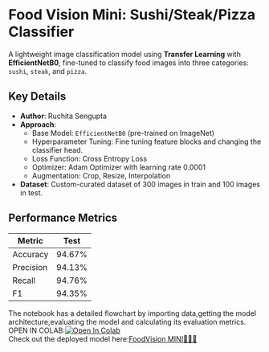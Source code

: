# Food Vision Mini: Sushi/Steak/Pizza Classifier

A lightweight image classification model using **Transfer Learning** with **EfficientNetB0**, fine-tuned to classify food images into three categories: `sushi`, `steak`, and `pizza`.

## Key Details
- **Author**: Ruchita Sengupta  
- **Approach**:  
  - Base Model: `EfficientNetB0` (pre-trained on ImageNet)  
  - Hyperparameter Tuning: Fine tuning feature blocks and changing the classifier head.
  - Loss Function: Cross Entropy Loss
  - Optimizer: Adam Optimizer with learning rate 0.0001
  - Augmentation: Crop, Resize, Interpolation
- **Dataset**: Custom-curated dataset of 300 images in train and 100 images in test.  

## Performance Metrics
| Metric          | Test |
|-----------------|----------|
| Accuracy        | 94.67%   |
| Precision       | 94.13%    | 
| Recall          | 94.76%    |
| F1              | 94.35%    |



The notebook has a detailed flowchart by importing data,getting the model architecture,evaluating the model and calculating its evaluation metrics.  
OPEN IN COLAB:[![Open In Colab](https://colab.research.google.com/assets/colab-badge.svg)](https://colab.research.google.com/drive/1NqkjLkG7n9DknK5hgw19EAmHemH6A1bK?usp=sharing)  
Check out the deployed model here:[FoodVision MINI🍕🥩🍣](https://huggingface.co/spaces/rxhxss/FoodVisionMINI)
